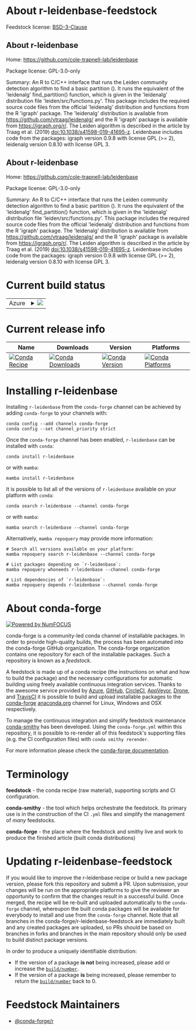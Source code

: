 About r-leidenbase-feedstock
============================

Feedstock license: [BSD-3-Clause](https://github.com/conda-forge/r-leidenbase-feedstock/blob/main/LICENSE.txt)


About r-leidenbase
------------------

Home: https://github.com/cole-trapnell-lab/leidenbase

Package license: GPL-3.0-only

Summary: An R to C/C++ interface that runs the Leiden community detection algorithm to find a basic partition (). It runs the equivalent of the 'leidenalg' find_partition() function, which is given in the 'leidenalg' distribution file 'leiden/src/functions.py'. This package includes the required source code files from the official 'leidenalg' distribution and functions from the R 'igraph' package.  The 'leidenalg' distribution is available from <https://github.com/vtraag/leidenalg/> and the R 'igraph' package is available from <https://igraph.org/r/>. The Leiden algorithm is described in the article by Traag et al. (2019) <doi:10.1038/s41598-019-41695-z>. Leidenbase includes code from the packages: igraph version 0.9.8 with license GPL (>= 2), leidenalg version 0.8.10 with license GPL 3.

About r-leidenbase
------------------

Home: https://github.com/cole-trapnell-lab/leidenbase

Package license: GPL-3.0-only

Summary: An R to C/C++ interface that runs the Leiden community detection algorithm to find a basic partition (). It runs the equivalent of the 'leidenalg' find_partition() function, which is given in the 'leidenalg' distribution file 'leiden/src/functions.py'. This package includes the required source code files from the official 'leidenalg' distribution and functions from the R 'igraph' package.  The 'leidenalg' distribution is available from <https://github.com/vtraag/leidenalg/> and the R 'igraph' package is available from <https://igraph.org/r/>. The Leiden algorithm is described in the article by Traag et al. (2019) <doi:10.1038/s41598-019-41695-z>. Leidenbase includes code from the packages: igraph version 0.9.8 with license GPL (>= 2), leidenalg version 0.8.10 with license GPL 3.

Current build status
====================


<table>
    
  <tr>
    <td>Azure</td>
    <td>
      <details>
        <summary>
          <a href="https://dev.azure.com/conda-forge/feedstock-builds/_build/latest?definitionId=24878&branchName=main">
            <img src="https://dev.azure.com/conda-forge/feedstock-builds/_apis/build/status/r-leidenbase-feedstock?branchName=main">
          </a>
        </summary>
        <table>
          <thead><tr><th>Variant</th><th>Status</th></tr></thead>
          <tbody><tr>
              <td>linux_64_r_base4.3</td>
              <td>
                <a href="https://dev.azure.com/conda-forge/feedstock-builds/_build/latest?definitionId=24878&branchName=main">
                  <img src="https://dev.azure.com/conda-forge/feedstock-builds/_apis/build/status/r-leidenbase-feedstock?branchName=main&jobName=linux&configuration=linux%20linux_64_r_base4.3" alt="variant">
                </a>
              </td>
            </tr><tr>
              <td>linux_64_r_base4.4</td>
              <td>
                <a href="https://dev.azure.com/conda-forge/feedstock-builds/_build/latest?definitionId=24878&branchName=main">
                  <img src="https://dev.azure.com/conda-forge/feedstock-builds/_apis/build/status/r-leidenbase-feedstock?branchName=main&jobName=linux&configuration=linux%20linux_64_r_base4.4" alt="variant">
                </a>
              </td>
            </tr><tr>
              <td>linux_aarch64_r_base4.3</td>
              <td>
                <a href="https://dev.azure.com/conda-forge/feedstock-builds/_build/latest?definitionId=24878&branchName=main">
                  <img src="https://dev.azure.com/conda-forge/feedstock-builds/_apis/build/status/r-leidenbase-feedstock?branchName=main&jobName=linux&configuration=linux%20linux_aarch64_r_base4.3" alt="variant">
                </a>
              </td>
            </tr><tr>
              <td>linux_aarch64_r_base4.4</td>
              <td>
                <a href="https://dev.azure.com/conda-forge/feedstock-builds/_build/latest?definitionId=24878&branchName=main">
                  <img src="https://dev.azure.com/conda-forge/feedstock-builds/_apis/build/status/r-leidenbase-feedstock?branchName=main&jobName=linux&configuration=linux%20linux_aarch64_r_base4.4" alt="variant">
                </a>
              </td>
            </tr><tr>
              <td>linux_ppc64le_r_base4.3</td>
              <td>
                <a href="https://dev.azure.com/conda-forge/feedstock-builds/_build/latest?definitionId=24878&branchName=main">
                  <img src="https://dev.azure.com/conda-forge/feedstock-builds/_apis/build/status/r-leidenbase-feedstock?branchName=main&jobName=linux&configuration=linux%20linux_ppc64le_r_base4.3" alt="variant">
                </a>
              </td>
            </tr><tr>
              <td>linux_ppc64le_r_base4.4</td>
              <td>
                <a href="https://dev.azure.com/conda-forge/feedstock-builds/_build/latest?definitionId=24878&branchName=main">
                  <img src="https://dev.azure.com/conda-forge/feedstock-builds/_apis/build/status/r-leidenbase-feedstock?branchName=main&jobName=linux&configuration=linux%20linux_ppc64le_r_base4.4" alt="variant">
                </a>
              </td>
            </tr><tr>
              <td>osx_64_r_base4.3</td>
              <td>
                <a href="https://dev.azure.com/conda-forge/feedstock-builds/_build/latest?definitionId=24878&branchName=main">
                  <img src="https://dev.azure.com/conda-forge/feedstock-builds/_apis/build/status/r-leidenbase-feedstock?branchName=main&jobName=osx&configuration=osx%20osx_64_r_base4.3" alt="variant">
                </a>
              </td>
            </tr><tr>
              <td>osx_64_r_base4.4</td>
              <td>
                <a href="https://dev.azure.com/conda-forge/feedstock-builds/_build/latest?definitionId=24878&branchName=main">
                  <img src="https://dev.azure.com/conda-forge/feedstock-builds/_apis/build/status/r-leidenbase-feedstock?branchName=main&jobName=osx&configuration=osx%20osx_64_r_base4.4" alt="variant">
                </a>
              </td>
            </tr><tr>
              <td>osx_arm64_r_base4.3</td>
              <td>
                <a href="https://dev.azure.com/conda-forge/feedstock-builds/_build/latest?definitionId=24878&branchName=main">
                  <img src="https://dev.azure.com/conda-forge/feedstock-builds/_apis/build/status/r-leidenbase-feedstock?branchName=main&jobName=osx&configuration=osx%20osx_arm64_r_base4.3" alt="variant">
                </a>
              </td>
            </tr><tr>
              <td>osx_arm64_r_base4.4</td>
              <td>
                <a href="https://dev.azure.com/conda-forge/feedstock-builds/_build/latest?definitionId=24878&branchName=main">
                  <img src="https://dev.azure.com/conda-forge/feedstock-builds/_apis/build/status/r-leidenbase-feedstock?branchName=main&jobName=osx&configuration=osx%20osx_arm64_r_base4.4" alt="variant">
                </a>
              </td>
            </tr><tr>
              <td>win_64_r_base4.3</td>
              <td>
                <a href="https://dev.azure.com/conda-forge/feedstock-builds/_build/latest?definitionId=24878&branchName=main">
                  <img src="https://dev.azure.com/conda-forge/feedstock-builds/_apis/build/status/r-leidenbase-feedstock?branchName=main&jobName=win&configuration=win%20win_64_r_base4.3" alt="variant">
                </a>
              </td>
            </tr><tr>
              <td>win_64_r_base4.4</td>
              <td>
                <a href="https://dev.azure.com/conda-forge/feedstock-builds/_build/latest?definitionId=24878&branchName=main">
                  <img src="https://dev.azure.com/conda-forge/feedstock-builds/_apis/build/status/r-leidenbase-feedstock?branchName=main&jobName=win&configuration=win%20win_64_r_base4.4" alt="variant">
                </a>
              </td>
            </tr>
          </tbody>
        </table>
      </details>
    </td>
  </tr>
</table>

Current release info
====================

| Name | Downloads | Version | Platforms |
| --- | --- | --- | --- |
| [![Conda Recipe](https://img.shields.io/badge/recipe-r--leidenbase-green.svg)](https://anaconda.org/conda-forge/r-leidenbase) | [![Conda Downloads](https://img.shields.io/conda/dn/conda-forge/r-leidenbase.svg)](https://anaconda.org/conda-forge/r-leidenbase) | [![Conda Version](https://img.shields.io/conda/vn/conda-forge/r-leidenbase.svg)](https://anaconda.org/conda-forge/r-leidenbase) | [![Conda Platforms](https://img.shields.io/conda/pn/conda-forge/r-leidenbase.svg)](https://anaconda.org/conda-forge/r-leidenbase) |

Installing r-leidenbase
=======================

Installing `r-leidenbase` from the `conda-forge` channel can be achieved by adding `conda-forge` to your channels with:

```
conda config --add channels conda-forge
conda config --set channel_priority strict
```

Once the `conda-forge` channel has been enabled, `r-leidenbase` can be installed with `conda`:

```
conda install r-leidenbase
```

or with `mamba`:

```
mamba install r-leidenbase
```

It is possible to list all of the versions of `r-leidenbase` available on your platform with `conda`:

```
conda search r-leidenbase --channel conda-forge
```

or with `mamba`:

```
mamba search r-leidenbase --channel conda-forge
```

Alternatively, `mamba repoquery` may provide more information:

```
# Search all versions available on your platform:
mamba repoquery search r-leidenbase --channel conda-forge

# List packages depending on `r-leidenbase`:
mamba repoquery whoneeds r-leidenbase --channel conda-forge

# List dependencies of `r-leidenbase`:
mamba repoquery depends r-leidenbase --channel conda-forge
```


About conda-forge
=================

[![Powered by
NumFOCUS](https://img.shields.io/badge/powered%20by-NumFOCUS-orange.svg?style=flat&colorA=E1523D&colorB=007D8A)](https://numfocus.org)

conda-forge is a community-led conda channel of installable packages.
In order to provide high-quality builds, the process has been automated into the
conda-forge GitHub organization. The conda-forge organization contains one repository
for each of the installable packages. Such a repository is known as a *feedstock*.

A feedstock is made up of a conda recipe (the instructions on what and how to build
the package) and the necessary configurations for automatic building using freely
available continuous integration services. Thanks to the awesome service provided by
[Azure](https://azure.microsoft.com/en-us/services/devops/), [GitHub](https://github.com/),
[CircleCI](https://circleci.com/), [AppVeyor](https://www.appveyor.com/),
[Drone](https://cloud.drone.io/welcome), and [TravisCI](https://travis-ci.com/)
it is possible to build and upload installable packages to the
[conda-forge](https://anaconda.org/conda-forge) [anaconda.org](https://anaconda.org/)
channel for Linux, Windows and OSX respectively.

To manage the continuous integration and simplify feedstock maintenance
[conda-smithy](https://github.com/conda-forge/conda-smithy) has been developed.
Using the ``conda-forge.yml`` within this repository, it is possible to re-render all of
this feedstock's supporting files (e.g. the CI configuration files) with ``conda smithy rerender``.

For more information please check the [conda-forge documentation](https://conda-forge.org/docs/).

Terminology
===========

**feedstock** - the conda recipe (raw material), supporting scripts and CI configuration.

**conda-smithy** - the tool which helps orchestrate the feedstock.
                   Its primary use is in the construction of the CI ``.yml`` files
                   and simplify the management of *many* feedstocks.

**conda-forge** - the place where the feedstock and smithy live and work to
                  produce the finished article (built conda distributions)


Updating r-leidenbase-feedstock
===============================

If you would like to improve the r-leidenbase recipe or build a new
package version, please fork this repository and submit a PR. Upon submission,
your changes will be run on the appropriate platforms to give the reviewer an
opportunity to confirm that the changes result in a successful build. Once
merged, the recipe will be re-built and uploaded automatically to the
`conda-forge` channel, whereupon the built conda packages will be available for
everybody to install and use from the `conda-forge` channel.
Note that all branches in the conda-forge/r-leidenbase-feedstock are
immediately built and any created packages are uploaded, so PRs should be based
on branches in forks and branches in the main repository should only be used to
build distinct package versions.

In order to produce a uniquely identifiable distribution:
 * If the version of a package **is not** being increased, please add or increase
   the [``build/number``](https://docs.conda.io/projects/conda-build/en/latest/resources/define-metadata.html#build-number-and-string).
 * If the version of a package **is** being increased, please remember to return
   the [``build/number``](https://docs.conda.io/projects/conda-build/en/latest/resources/define-metadata.html#build-number-and-string)
   back to 0.

Feedstock Maintainers
=====================

* [@conda-forge/r](https://github.com/orgs/conda-forge/teams/r/)

